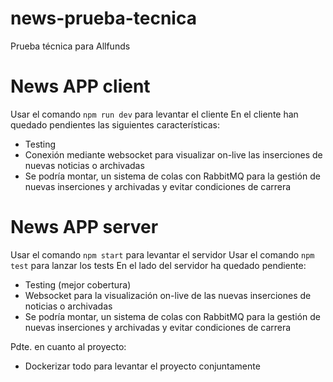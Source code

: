 # news-prueba-tecnica

Prueba técnica para Allfunds

# News APP client

Usar el comando `npm run dev` para levantar el cliente
En el cliente han quedado pendientes las siguientes características:

- Testing
- Conexión mediante websocket para visualizar on-live las inserciones de nuevas noticias o archivadas
- Se podría montar, un sistema de colas con RabbitMQ para la gestión de nuevas inserciones y archivadas y evitar condiciones de carrera

# News APP server

Usar el comando `npm start` para levantar el servidor
Usar el comando `npm test` para lanzar los tests
En el lado del servidor ha quedado pendiente:

- Testing (mejor cobertura)
- Websocket para la visualización on-live de las nuevas inserciones de noticias o archivadas
- Se podría montar, un sistema de colas con RabbitMQ para la gestión de nuevas inserciones y archivadas y evitar condiciones de carrera

Pdte. en cuanto al proyecto:

- Dockerizar todo para levantar el proyecto conjuntamente
